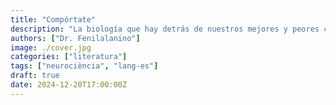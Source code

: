 ```yaml
---
title: "Compórtate"
description: "La biología que hay detrás de nuestros mejores y peores comportamientos."
authors: ["Dr. Fenilalanino"]
image: ./cover.jpg
categories: ["literatura"]
tags: ["neurociència", "lang-es"]
draft: true
date: 2024-12-20T17:00:00Z
---
```


